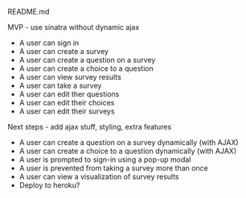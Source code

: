 README.md


MVP - use sinatra without dynamic ajax
* A user can sign in
* A user can create a survey
* A user can create a question on a survey
* A user can create a choice to a question
* A user can view survey results
* A user can take a survey
* A user can edit ther questions
* A user can edit their choices
* A user can edit their surveys

Next steps - add ajax stuff, styling, extra features
* A user can create a question on a survey dynamically (with AJAX)
* A user can create a choice to a question dynamically (with AJAX)
* A user is prompted to sign-in using a pop-up modal
* A user is prevented from taking a survey more than once
* A user can view a visualization of survey results
* Deploy to heroku?